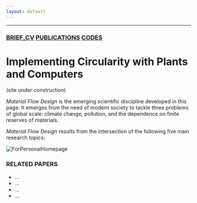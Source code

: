 ```yaml
---
layout: default
---
```


---

### [BRIEF_CV](./Bio.html)   [PUBLICATIONS](./another-page.html)   [CODES](./another-page.html)

# Implementing Circularity with Plants and Computers

 (site under construction)

_Material_ _Flow_ _Design_ is the emerging scientific discipline developed in this page. It emerges from the need of modern society to tackle three problems of global scale: climate change, pollution, and the dependence on finite reserves of materials.  

_Material_ _Flow_ _Design_ results from the intersection of the following five main research topics: 

![ForPersonalHomepage](https://github.com/fedezocco/fedezocco.github.io/assets/62107909/5ffc4d12-0d07-471e-a1d5-c5efcaaa12af)


### RELATED PAPERS
* ...
* ...
* ...
* ...

